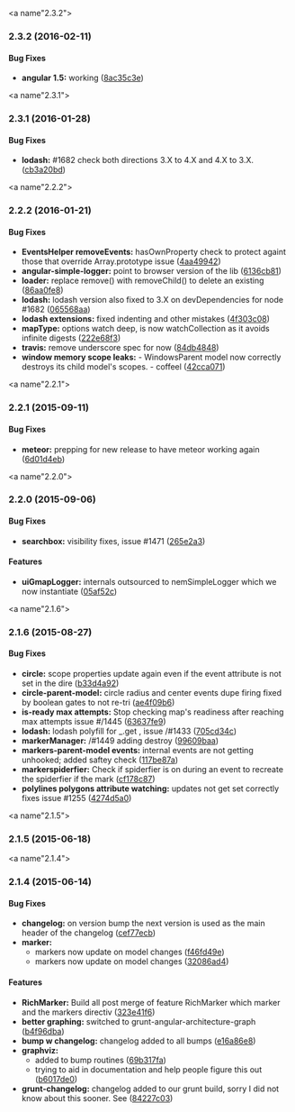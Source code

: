 <a name"2.3.2"></a>
### 2.3.2 (2016-02-11)


#### Bug Fixes

* **angular 1.5:** working ([8ac35c3e](https://github.com/angular-ui/angular-google-maps/commit/8ac35c3e))


<a name"2.3.1"></a>
### 2.3.1 (2016-01-28)


#### Bug Fixes

* **lodash:** #1682 check both directions 3.X to 4.X and 4.X to 3.X. ([cb3a20bd](https://github.com/angular-ui/angular-google-maps/commit/cb3a20bd))


<a name"2.2.2"></a>
### 2.2.2 (2016-01-21)


#### Bug Fixes

* **EventsHelper removeEvents:** hasOwnProperty check to protect againt those that override Array.prototype issue ([4aa49942](https://github.com/angular-ui/angular-google-maps/commit/4aa49942))
* **angular-simple-logger:** point to browser version of the lib ([6136cb81](https://github.com/angular-ui/angular-google-maps/commit/6136cb81))
* **loader:** replace remove() with removeChild() to delete an existing ([86aa0fe8](https://github.com/angular-ui/angular-google-maps/commit/86aa0fe8))
* **lodash:** lodash version also fixed to 3.X on devDependencies for node #1682 ([065568aa](https://github.com/angular-ui/angular-google-maps/commit/065568aa))
* **lodash extensions:** fixed indenting and other mistakes ([4f303c08](https://github.com/angular-ui/angular-google-maps/commit/4f303c08))
* **mapType:** options watch deep, is now watchCollection as it avoids infinite digests ([222e68f3](https://github.com/angular-ui/angular-google-maps/commit/222e68f3))
* **travis:** remove underscore spec for now ([84db4848](https://github.com/angular-ui/angular-google-maps/commit/84db4848))
* **window memory scope leaks:** - WindowsParent model now correctly destroys its child model's scopes. - coffeel ([42cca071](https://github.com/angular-ui/angular-google-maps/commit/42cca071))


<a name"2.2.1"></a>
### 2.2.1 (2015-09-11)


#### Bug Fixes

* **meteor:** prepping for new release to have meteor working again ([6d01d4eb](https://github.com/angular-ui/angular-google-maps/commit/6d01d4eb))


<a name"2.2.0"></a>
### 2.2.0 (2015-09-06)

#### Bug Fixes

* **searchbox:** visibility fixes, issue #1471 ([265e2a3](https://github.com/angular-ui/angular-google-maps/commit/265e2a3))

#### Features

* **uiGmapLogger:** internals outsourced to nemSimpleLogger which we now instantiate ([05af52c](https://github.com/angular-ui/angular-google-maps/commit/05af52c))

<a name"2.1.6"></a>
### 2.1.6 (2015-08-27)


#### Bug Fixes

* **circle:** scope properties update again even if the event attribute is not set in the dire ([b33d4a92](https://github.com/angular-ui/angular-google-maps/commit/b33d4a92))
* **circle-parent-model:** circle radius and center events dupe firing fixed by boolean gates to not re-tri ([ae4f09b6](https://github.com/angular-ui/angular-google-maps/commit/ae4f09b6))
* **is-ready max attempts:** Stop checking map's readiness after reaching max attempts issue #/1445 ([63637fe9](https://github.com/angular-ui/angular-google-maps/commit/63637fe9))
* **lodash:** lodash polyfill for _.get , issue /#1433 ([705cd34c](https://github.com/angular-ui/angular-google-maps/commit/705cd34c))
* **markerManager:** /#1449 adding destroy ([99609baa](https://github.com/angular-ui/angular-google-maps/commit/99609baa))
* **markers-parent-model events:** internal events are not getting unhooked; added saftey check ([117be87a](https://github.com/angular-ui/angular-google-maps/commit/117be87a))
* **markerspiderfier:** Check if spiderfier is on during an event to recreate the spiderfier if the mark ([cf178c87](https://github.com/angular-ui/angular-google-maps/commit/cf178c87))
* **polylines polygons attribute watching:** updates not get set correctly fixes issue #1255 ([4274d5a0](https://github.com/angular-ui/angular-google-maps/commit/4274d5a0))


<a name"2.1.5"></a>
### 2.1.5 (2015-06-18)


<a name"2.1.4"></a>
### 2.1.4 (2015-06-14)


#### Bug Fixes

* **changelog:** on version bump the next version is used as the main header of the changelog ([cef77ecb](https://github.com/angular-ui/angular-google-maps/commit/cef77ecb))
* **marker:**
  * markers now update on model changes ([f46fd49e](https://github.com/angular-ui/angular-google-maps/commit/f46fd49e))
  * markers now update on model changes ([32086ad4](https://github.com/angular-ui/angular-google-maps/commit/32086ad4))


#### Features

* **RichMarker:** Build all post merge of feature RichMarker which marker and the markers directiv ([323e41f6](https://github.com/angular-ui/angular-google-maps/commit/323e41f6))
* **better graphing:** switched to grunt-angular-architecture-graph ([b4f96dba](https://github.com/angular-ui/angular-google-maps/commit/b4f96dba))
* **bump w changelog:** changelog added to all bumps ([e16a86e8](https://github.com/angular-ui/angular-google-maps/commit/e16a86e8))
* **graphviz:**
  * added to bump routines ([69b317fa](https://github.com/angular-ui/angular-google-maps/commit/69b317fa))
  * trying to aid in documentation and help people figure this out ([b6017de0](https://github.com/angular-ui/angular-google-maps/commit/b6017de0))
* **grunt-changelog:** changelog added to our grunt build, sorry I did not know about this sooner. See  ([84227c03](https://github.com/angular-ui/angular-google-maps/commit/84227c03))
